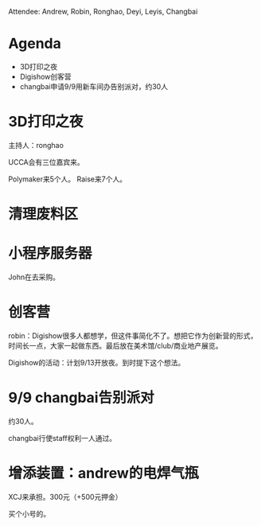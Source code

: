 Attendee: Andrew, Robin, Ronghao, Deyi, Leyis, Changbai

# Agenda

- 3D打印之夜
- Digishow创客营
- changbai申请9/9用新车间办告别派对，约30人

# 3D打印之夜

主持人：ronghao

UCCA会有三位嘉宾来。

Polymaker来5个人。
Raise来7个人。

# 清理废料区

# 小程序服务器

John在去采购。

# 创客营

robin：Digishow很多人都想学，但这件事简化不了。想把它作为创新营的形式，时间长一点，大家一起做东西。最后放在美术馆/club/商业地产展览。

Digishow的活动：计划9/13开放夜。到时提下这个想法。

# 9/9 changbai告别派对

约30人。

changbai行使staff权利一人通过。

# 增添装置：andrew的电焊气瓶

XCJ来承担。300元（+500元押金）

买个小号的。
